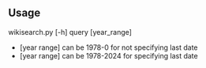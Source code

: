 ## Usage
wikisearch.py [-h] query [year_range]

- [year range] can be 1978-0 for not specifying last date
- [year range] can be 1978-2024 for specifying last date
